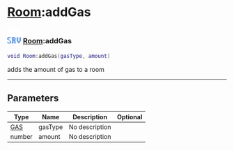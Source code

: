 # [Room](../room/README.md):addGas

### <img src="../../.gitbook/assets/server.png" width="32" height="32" /> [Room](../room/README.md):addGas

```lua
void Room:addGas(gasType, amount)
```

adds the amount of gas to a room<br>

-----------------
## Parameters

| Type   | Name | Description | Optional |
| ------ | ---- | ----------- | -------: |
| [GAS](../gas/README.md) | gasType | No description |  |
| number | amount | No description |  |
